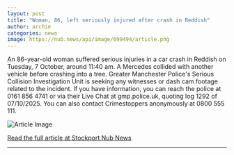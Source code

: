 ```yaml
---
layout: post
title: "Woman, 86, left seriously injured after crash in Reddish"
author: archie
categories: news
image: https://nub.news/api/image/699494/article.png
---
```

An 86-year-old woman suffered serious injuries in a car crash in Reddish on Tuesday, 7 October, around 11:40 am. A Mercedes collided with another vehicle before crashing into a tree. Greater Manchester Police's Serious Collision Investigation Unit is seeking any witnesses or dash cam footage related to the incident. If you have information, you can reach the police at 0161 856 4741 or via their Live Chat at gmp.police.uk, quoting log 1292 of 07/10/2025. You can also contact Crimestoppers anonymously at 0800 555 111.

![Article Image](https://nub.news/api/image/699494/article.png)

[Read the full article at Stockport Nub News](https://stockport.nub.news/news/local-news/woman-86-left-seriously-injured-after-crash-in-reddish-274767)

---
